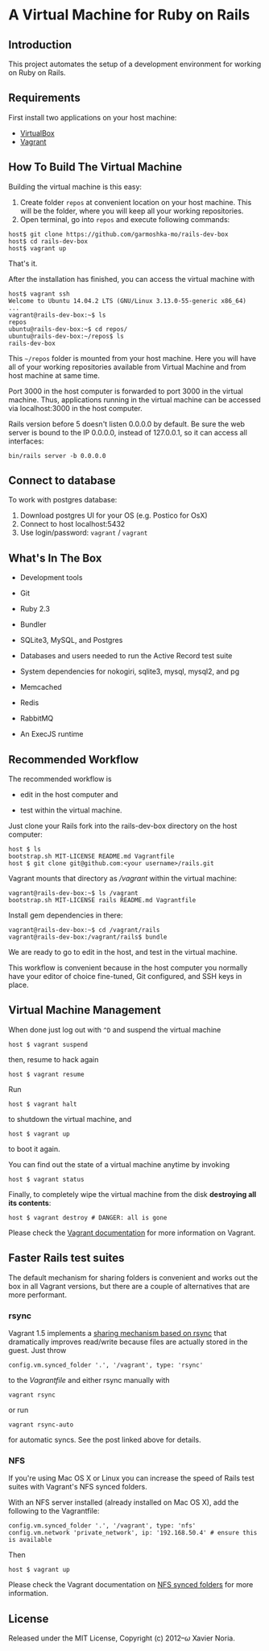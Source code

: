 # A Virtual Machine for Ruby on Rails

## Introduction

This project automates the setup of a development environment for working on Ruby on Rails.

## Requirements

First install two applications on your host machine:

* [VirtualBox](https://www.virtualbox.org)
* [Vagrant](http://vagrantup.com)

## How To Build The Virtual Machine

Building the virtual machine is this easy:

1. Create folder `repos` at convenient location on your host machine. This will be the folder, where you will keep all your working repositories.
2. Open terminal, go into `repos` and execute following commands:

```
host$ git clone https://github.com/garmoshka-mo/rails-dev-box
host$ cd rails-dev-box
host$ vagrant up
```

That's it.

After the installation has finished, you can access the virtual machine with

    host$ vagrant ssh
    Welcome to Ubuntu 14.04.2 LTS (GNU/Linux 3.13.0-55-generic x86_64)
    ...
    vagrant@rails-dev-box:~$ ls
	repos 
    ubuntu@rails-dev-box:~$ cd repos/
    ubuntu@rails-dev-box:~/repos$ ls
    rails-dev-box

This `~/repos` folder is mounted from your host machine. Here you will have all of your working repositories available from Virtual Machine and from host machine at same time.

Port 3000 in the host computer is forwarded to port 3000 in the virtual machine. Thus, applications running in the virtual machine can be accessed via localhost:3000 in the host computer. 

Rails version before 5 doesn't listen 0.0.0.0 by default. Be sure the web server is bound to the IP 0.0.0.0, instead of 127.0.0.1, so it can access all interfaces:

    bin/rails server -b 0.0.0.0
	
## Connect to database
	
To work with postgres database:
	
1. Download postgres UI for your OS (e.g. Postico for OsX)
2. Connect to host localhost:5432
3. Use login/password: `vagrant` / `vagrant`

## What's In The Box

* Development tools

* Git

* Ruby 2.3

* Bundler

* SQLite3, MySQL, and Postgres

* Databases and users needed to run the Active Record test suite

* System dependencies for nokogiri, sqlite3, mysql, mysql2, and pg

* Memcached

* Redis

* RabbitMQ

* An ExecJS runtime

## Recommended Workflow

The recommended workflow is

* edit in the host computer and

* test within the virtual machine.

Just clone your Rails fork into the rails-dev-box directory on the host computer:

    host $ ls
    bootstrap.sh MIT-LICENSE README.md Vagrantfile
    host $ git clone git@github.com:<your username>/rails.git

Vagrant mounts that directory as _/vagrant_ within the virtual machine:

    vagrant@rails-dev-box:~$ ls /vagrant
    bootstrap.sh MIT-LICENSE rails README.md Vagrantfile

Install gem dependencies in there:

    vagrant@rails-dev-box:~$ cd /vagrant/rails
    vagrant@rails-dev-box:/vagrant/rails$ bundle

We are ready to go to edit in the host, and test in the virtual machine.

This workflow is convenient because in the host computer you normally have your editor of choice fine-tuned, Git configured, and SSH keys in place.

## Virtual Machine Management

When done just log out with `^D` and suspend the virtual machine

    host $ vagrant suspend

then, resume to hack again

    host $ vagrant resume

Run

    host $ vagrant halt

to shutdown the virtual machine, and

    host $ vagrant up

to boot it again.

You can find out the state of a virtual machine anytime by invoking

    host $ vagrant status

Finally, to completely wipe the virtual machine from the disk **destroying all its contents**:

    host $ vagrant destroy # DANGER: all is gone

Please check the [Vagrant documentation](http://docs.vagrantup.com/v2/) for more information on Vagrant.

## Faster Rails test suites

The default mechanism for sharing folders is convenient and works out the box in
all Vagrant versions, but there are a couple of alternatives that are more
performant.

### rsync

Vagrant 1.5 implements a [sharing mechanism based on rsync](https://www.vagrantup.com/blog/feature-preview-vagrant-1-5-rsync.html)
that dramatically improves read/write because files are actually stored in the
guest. Just throw

    config.vm.synced_folder '.', '/vagrant', type: 'rsync'

to the _Vagrantfile_ and either rsync manually with

    vagrant rsync

or run

    vagrant rsync-auto

for automatic syncs. See the post linked above for details.

### NFS

If you're using Mac OS X or Linux you can increase the speed of Rails test suites with Vagrant's NFS synced folders.

With an NFS server installed (already installed on Mac OS X), add the following to the Vagrantfile:

    config.vm.synced_folder '.', '/vagrant', type: 'nfs'
    config.vm.network 'private_network', ip: '192.168.50.4' # ensure this is available

Then

    host $ vagrant up

Please check the Vagrant documentation on [NFS synced folders](http://docs.vagrantup.com/v2/synced-folders/nfs.html) for more information.

## License

Released under the MIT License, Copyright (c) 2012–<i>ω</i> Xavier Noria.
